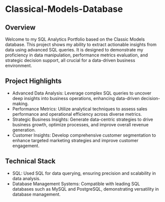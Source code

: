 # Classical-Models-Database


## Overview
Welcome to my SQL Analytics Portfolio based on the Classic Models database. This project shows my ability to extract actionable insights from data using advanced SQL queries. It is designed to demonstrate my proficiency in data manipulation, performance metrics evaluation, and strategic decision support, all crucial for a data-driven business environment.

## Project Highlights
- Advanced Data Analysis: Leverage complex SQL queries to uncover deep insights into business operations, enhancing data-driven decision-making.
- Performance Metrics: Utilize analytical techniques to assess sales performance and operational efficiency across diverse metrics.
- Strategic Business Insights: Generate data-centric strategies to drive business growth, optimize processes, and improve overall revenue generation.
- Customer Insights: Develop comprehensive customer segmentation to enhance targeted marketing strategies and improve customer engagement.

## Technical Stack
- SQL: Used SQL for data querying, ensuring precision and scalability in data analysis.
- Database Management Systems: Compatible with leading SQL databases such as MySQL and PostgreSQL, demonstrating versatility in database management.
